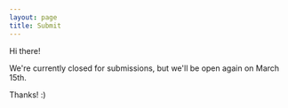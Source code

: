 ```yaml
---
layout: page
title: Submit
---
```


Hi there! 

We're currently closed for submissions, but we'll be open again on March 15th.

Thanks! :)
